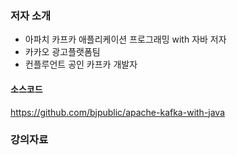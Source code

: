 ### 저자 소개
* 아파치 카프카 애플리케이션 프로그래밍 with 자바 저자
* 카카오 광고플랫폼팀
* 컨플루언트 공인 카프카 개발자

#### 소스코드
https://github.com/bjpublic/apache-kafka-with-java


### 강의자료
